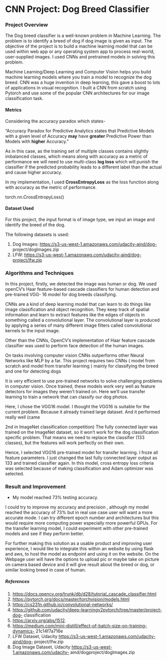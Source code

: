 # CNN Project: Dog Breed Classifier

### Project Overview

The Dog breed classifier is a well-known problem in Machine Learning. The problem is to
identify a breed of dog if dog image is given as input. 
The objective of the project is to build a machine learning model that can be used within
web app or any operating system app to process real-world, user-supplied images. I used
CNNs and pretrained models in solving this problem.

Machine Learning/Deep Learning and Computer Vision helps you build machine learning
models where you train a model to recognize the dog breed. CNN was a huge invention in
deep learning, this gave a boost to lots of applications in visual recognition. I built a CNN
from scratch using Pytorch and use some of the popular CNN architectures for our image
classification task.

#### Metrics


Considering the accuracy paradox which states-

“Accuracy Paradox for Predictive Analytics states that Predictive Models with a given level of
Accuracy **may** have **greater** Predictive Power than Models with **higher** Accuracy.”

As in this case, as the training set of multiple classes contains slightly imbalanced classes,
which means along with accuracy as a metric of performance we will need to use multi-class
**log loss** which will punish the classifier if the predicted probability leads to a different label
than the actual and cause higher accuracy.

In my implementation, I used **CrossEntropyLoss** as the loss function along with accuracy as
the metric of performance.

torch.nn.CrossEntropyLoss()

#### Dataset Used

For this project, the input format is of image type, we input an image and identify the breed
of the dog.

The following datasets is used:

1. Dog Images: https://s3-us-west-1.amazonaws.com/udacity-aind/dog-
    project/dogImages.zip
2. LFW: https://s3-us-west-1.amazonaws.com/udacity-aind/dog-project/lfw.zip
    

### Algorithms and Techniques

In this project, firstly, we detected the image was human or dog. We used openCV’s
Haar feature-based cascade classifiers for human detection and pre-trained VGG- 16
model for dog breeds classifying.

CNNs are a kind of deep learning model that can learn to do things like image
classification and object recognition. They keep track of spatial information and learn
to extract features like the edges of objects in something called a convolutional layer.
The convolutional layer is produced by applying a series of many different image
filters called convolutional kernels to the input image.

Other than the CNNs, OpenCV’s implementation of Haar feature cascade classifier
was used to perform face detection of the human images.

On tasks involving computer vision CNNs outperforms other Neural Networks like
MLP by a far. This project requires two CNNs ( model from scratch and model from
transfer learning ) mainly for classifying the breed and one for detecting dogs

It is very efficient to use pre-trained networks to solve challenging problems in
computer vision. Once trained, these models work very well as feature detectors for
images they weren’t trained on. Here we’ll use transfer learning to train a network
that can classify our dog photos.

Here, I chose the VGG16 model. I thought the VGG16 is suitable for the current
problem. Because it already trained large dataset. And it performed really well (came

2nd in ImageNet classification competition) The fully connected layer was trained on
the ImageNet dataset, so it won’t work for the dog classification specific problem.
That means we need to replace the classifier (133 classes), but the features will work
perfectly on their own.

Hence, I selected VGG16 pre-trained model for transfer learning. I froze all feature
parameters. I just changed the last fully connected layer output as 133 and trained
classifier again. In this model, cross entropy loss criteria was selected because of
making classification and Adam optimizer was selected.


### Result and Improvement

- My model reached 73% testing accuracy.

I could try to improve my accuracy and precision , although my model reached the accuracy
of 73% but in real use case user will want a more accurate mode. I can try different epoch number
and architectures but this would require more computing power especially more powerful
GPUs. For the transfer learning model, I could experiment with other pre-trained models
and see if they perform better.

For further making this solution as a usable product and improving user experience, I would
like to integrate this within an website by using flask and aws, to host the model as endpoint
and using it on the website. On the Webpage user will have the options to upload pic or
maybe take on picture on camera based device and it will give result about the breed or dog,
or similar looking breed in case of human.


##### References

1. https://docs.opencv.org/trunk/db/d28/tutorial_cascade_classifier.html
2. https://pytorch.org/docs/master/torchvision/models.html
3. https://cs231n.github.io/convolutional-networks/
4. https://github.com/udacity/deep-learningv2pytorch/tree/master/project-dog-
    classification
5. https://arxiv.org/abs/1512.
6. https://medium.com/mini-distill/effect-of-batch-size-on-training-dynamics-
    21c14f7a716e
7. LFW Dataset, Udacity https://s3-us-west-1.amazonaws.com/udacity-aind/dog-
    project/lfw.zip
8. Dog Image Dataset, Udacity https://s3-us-west-1.amazonaws.com/udacity-
    aind/dogproject/dogImages.zip
